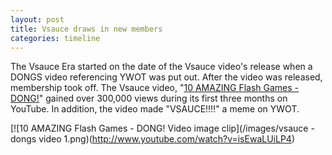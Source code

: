 ```yaml
---
layout: post
title: Vsauce draws in new members
categories: timeline
---
```


The Vsauce Era started on the date of the Vsauce video's release when a DONGS video referencing YWOT was put out. After the video was released, membership took off. The Vsauce video, "[10 AMAZING Flash Games - DONG!](http://www.youtube.com/watch?v=isEwaLUiLP4)" gained over 300,000 views during its first three months on YouTube. In addition, the video made "VSAUCE!!!!" a meme on YWOT.

[![10 AMAZING Flash Games - DONG! Video image clip](/images/vsauce - dongs video 1.png)(http://www.youtube.com/watch?v=isEwaLUiLP4)
